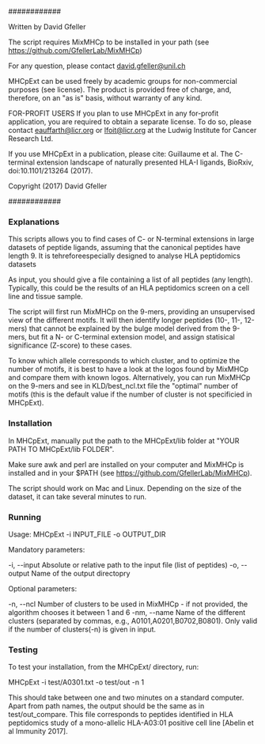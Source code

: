 
############

Written by David Gfeller

The script requires MixMHCp to be installed in your path (see https://github.com/GfellerLab/MixMHCp)

For any question, please contact david.gfeller@unil.ch

MHCpExt can be used freely by academic groups for non-commercial purposes (see license).
The product is provided free of charge, and, therefore, on an "as is"
basis, without warranty of any kind.

FOR-PROFIT USERS
If you plan to use MHCpExt in any for-profit
application, you are required to obtain a separate license.
To do so, please contact eauffarth@licr.org or lfoit@licr.org at the Ludwig Institute for  Cancer Research Ltd.

If you use MHCpExt in a publication, please cite:
Guillaume et al. The C-terminal extension landscape of naturally
presented HLA-I ligands, BioRxiv, doi:10.1101/213264 (2017).

Copyright (2017) David Gfeller

############


### Explanations ####

This scripts allows you to find cases of C- or N-terminal extensions in large datasets of peptide ligands, assuming that the canonical peptides have length 9.
It is tehreforeespecially designed to analyse HLA peptidomics datasets

As input, you should give a file containing a list of all peptides (any length). Typically, this could be the results of an HLA peptidomics screen on a cell line and tissue sample.

The script will first run MixMHCp on the 9-mers, providing an unsupervised view of the different motifs.
It will then identify longer peptides (10-, 11-, 12-mers) that cannot be explained by the bulge model derived from the 9-mers, but fit a N- or C-terminal extension model, and assign statisical significance (Z-score) to these cases.

To know which allele corresponds to which cluster, and to optimize the number of motifs, it is best to have a look at the logos found by MixMHCp and compare them with known logos.
Alternatively, you can run MixMHCp on the 9-mers and see in KLD/best_ncl.txt file the "optimal" number of motifs (this is the default value if the number of cluster is not specificied in MHCpExt).


### Installation ###

In MHCpExt, manually put the path to the MHCpExt/lib folder at "YOUR PATH TO MHCpExt/lib FOLDER".

Make sure awk and perl are installed on your computer and MixMHCp is installed and in your $PATH (see https://github.com/GfellerLab/MixMHCp).

The script should work on Mac and Linux. Depending on the size of the dataset, it can take several minutes to run.

### Running ###

Usage: MHCpExt -i INPUT_FILE -o OUTPUT_DIR

Mandatory parameters:

  -i, --input             Absolute or relative path to the input file (list of peptides)
  -o, --output            Name of the output directopry

Optional parameters: 

  -n, --ncl               Number of clusters to be used in MixMHCp - if not provided, the algorithm chooses it between 1 and 6
  -nm, --name             Name of the different clusters (separated by commas, e.g., A0101,A0201,B0702,B0801). Only valid if the number of clusters(-n) is given in input.


### Testing ###


To test your installation, from the MHCpExt/ directory, run:

MHCpExt -i test/A0301.txt -o test/out -n 1

This should take between one and two minutes on a standard computer.
Apart from path names, the output should be the same as in test/out_compare.
This file corresponds to peptides identified in HLA peptidomics study of a mono-allelic HLA-A03:01 positive cell line [Abelin et al Immunity 2017].
